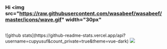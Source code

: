 ### Hi <img src="https://raw.githubusercontent.com/wasabeef/wasabeef/master/icons/wave.gif" width="30px"
<br/>
![github stats](https://github-readme-stats.vercel.app/api?username=cupyusuf&count_private=true&theme=vue-dark)
<img src="https://github-readme-stats.vercel.app/api/top-langs/?username=cupyusuf&layout=compact&theme=vue-dark">
